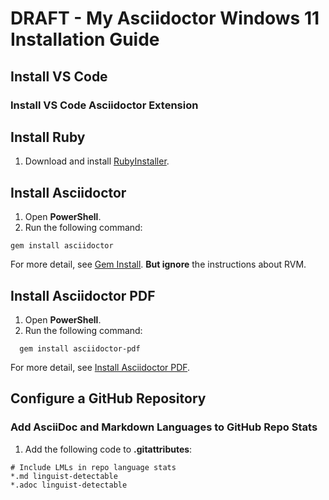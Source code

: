 # DRAFT - My Asciidoctor Windows 11 Installation Guide

## Install VS Code

### Install VS Code Asciidoctor Extension

## Install Ruby

1. Download and install [RubyInstaller](https://rubyinstaller.org/downloads/).

## Install Asciidoctor

1. Open **PowerShell**.
1. Run the following command:

```
gem install asciidoctor
```

For more detail, see [Gem Install](https://docs.asciidoctor.org/asciidoctor/latest/install/ruby-packaging/#gem-install). **But ignore** the instructions about RVM.

## Install Asciidoctor PDF

1. Open **PowerShell**.
1. Run the following command:

```
  gem install asciidoctor-pdf
```

For more detail, see [Install Asciidoctor PDF](https://docs.asciidoctor.org/pdf-converter/latest/install/#install-asciidoctor-pdf).

## Configure a GitHub Repository

### Add AsciiDoc and Markdown Languages to GitHub Repo Stats

1. Add the following code to **.gitattributes**:

```
# Include LMLs in repo language stats
*.md linguist-detectable
*.adoc linguist-detectable
```

